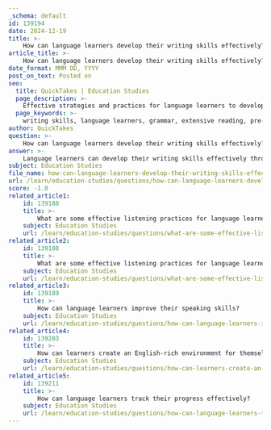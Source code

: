 ```yaml
---
_schema: default
id: 139194
date: 2024-12-19
title: >-
    How can language learners develop their writing skills effectively?
article_title: >-
    How can language learners develop their writing skills effectively?
date_format: MMM DD, YYYY
post_on_text: Posted on
seo:
  title: QuickTakes | Education Studies
  page_description: >-
    Effective strategies and practices for language learners to develop their writing skills, including understanding grammar, extensive reading, pre-writing techniques, structured writing aids, focused feedback, regular practice, and collaborative activities.
  page_keywords: >-
    writing skills, language learners, grammar, extensive reading, pre-writing techniques, sentence frames, feedback, regular practice, different purposes, peer collaboration, reflective writing
author: QuickTakes
question: >-
    How can language learners develop their writing skills effectively?
answer: >-
    Language learners can develop their writing skills effectively through a variety of strategies and practices. Here are some key methods to enhance writing proficiency:\n\n1. **Understanding the Basics**: Before diving into writing, it's essential for learners to grasp the fundamentals of English grammar and syntax. This foundational knowledge will support their ability to construct sentences correctly.\n\n2. **Reading Widely**: Engaging in extensive reading exposes learners to different writing styles, tones, vocabulary, and sentence structures. This exposure not only improves comprehension but also enhances writing competence, as noted by Krashen (2004), who emphasized that extensive reading can significantly boost vocabulary acquisition.\n\n3. **Pre-Writing Techniques**: Utilizing pre-writing strategies such as brainstorming, mind mapping, and free writing can help learners organize their thoughts and generate ideas before they start writing. This stage is crucial for developing coherent and structured pieces.\n\n4. **Use of Sentence Frames**: Providing sentence frames can guide learners in structuring their writing. This technique, along with a word bank or visual aids, helps them articulate their thoughts more clearly and confidently.\n\n5. **Focused Feedback**: Offering constructive feedback on specific writing skills can help learners improve. It's beneficial to grade selectively, focusing on one or two skills per assignment, such as vocabulary usage or syntax, to avoid overwhelming them.\n\n6. **Practice Regularly**: Writing should be a regular practice. Encouraging learners to write quickly without overthinking (stream of consciousness) can help them develop fluency. Additionally, practicing different types of writing, such as essays, narratives, and reports, can diversify their skills.\n\n7. **Writing for Different Purposes**: Learners should be encouraged to write for various audiences and purposes, which can include personal journals, essays, or creative writing. This variety helps them adapt their writing style and tone accordingly.\n\n8. **Peer Collaboration**: Collaborative writing activities can foster a sense of community and provide opportunities for learners to share ideas and receive feedback from peers, which can enhance their writing skills.\n\n9. **Reflective Writing**: Encouraging learners to reflect on their writing process and the feedback they receive can help them identify areas for improvement and reinforce their learning.\n\nBy integrating these strategies into their writing practice, language learners can build their skills effectively, leading to greater confidence and proficiency in written English.
subject: Education Studies
file_name: how-can-language-learners-develop-their-writing-skills-effectively.md
url: /learn/education-studies/questions/how-can-language-learners-develop-their-writing-skills-effectively
score: -1.0
related_article1:
    id: 139188
    title: >-
        What are some effective listening practices for language learners?
    subject: Education Studies
    url: /learn/education-studies/questions/what-are-some-effective-listening-practices-for-language-learners
related_article2:
    id: 139188
    title: >-
        What are some effective listening practices for language learners?
    subject: Education Studies
    url: /learn/education-studies/questions/what-are-some-effective-listening-practices-for-language-learners
related_article3:
    id: 139189
    title: >-
        How can language learners improve their speaking skills?
    subject: Education Studies
    url: /learn/education-studies/questions/how-can-language-learners-improve-their-speaking-skills
related_article4:
    id: 139203
    title: >-
        How can learners create an English-rich environment for themselves?
    subject: Education Studies
    url: /learn/education-studies/questions/how-can-learners-create-an-englishrich-environment-for-themselves
related_article5:
    id: 139211
    title: >-
        How can language learners track their progress effectively?
    subject: Education Studies
    url: /learn/education-studies/questions/how-can-language-learners-track-their-progress-effectively
---
```


&nbsp;